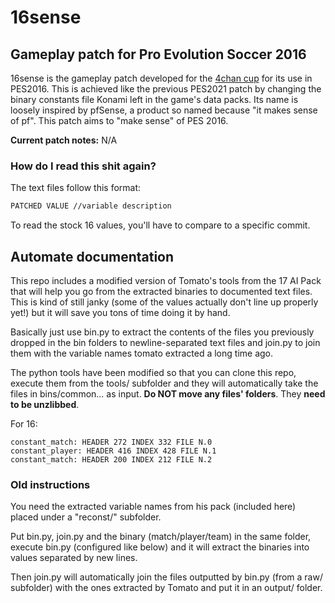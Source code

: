 # 16sense
## Gameplay patch for Pro Evolution Soccer 2016

16sense is the gameplay patch developed for the [4chan cup](https://implyingrigged.info/) for its use in PES2016. This is achieved like the previous PES2021 patch by changing the binary constants file Konami left in the game's data packs. Its name is loosely inspired by pfSense, a product so named because "it makes sense of pf". This patch aims to "make sense" of PES 2016.

**Current patch notes:**
N/A

### How do I read this shit again?
The text files follow this format:
```bash
PATCHED VALUE //variable description
```
To read the stock 16 values, you'll have to compare to a specific commit.


## Automate documentation

This repo includes a modified version of Tomato's tools from the 17 AI Pack that will help you go from the extracted binaries to documented text files. This is kind of still janky (some of the values actually don't line up properly yet!) but it will save you tons of time doing it by hand.

Basically just use bin.py to extract the contents of the files you previously dropped in the bin folders to newline-separated text files and join.py to join them with the variable names tomato extracted a long time ago.

The python tools have been modified so that you can clone this repo, execute them from the tools/ subfolder and they will automatically take the files in bins/common... as input. **Do NOT move any files' folders**. They **need to be unzlibbed**.


For 16:
```
constant_match: HEADER 272 INDEX 332 FILE N.0
constant_player: HEADER 416 INDEX 428 FILE N.1
constant_match: HEADER 200 INDEX 212 FILE N.2
```

### Old instructions

You need the extracted variable names from his pack (included here) placed under a "reconst/" subfolder.

Put bin.py, join.py and the binary (match/player/team) in the same folder, execute bin.py (configured like below) and it will extract the binaries into values separated by new lines.

Then join.py will automatically join the files outputted by bin.py (from a raw/ subfolder) with the ones extracted by Tomato and put it in an output/ folder.